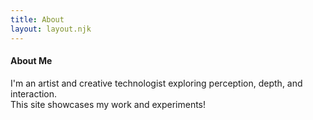 ```yaml
---
title: About
layout: layout.njk
---
```


#### About Me

I'm an artist and creative technologist exploring perception, depth, and interaction.  
This site showcases my work and experiments!
